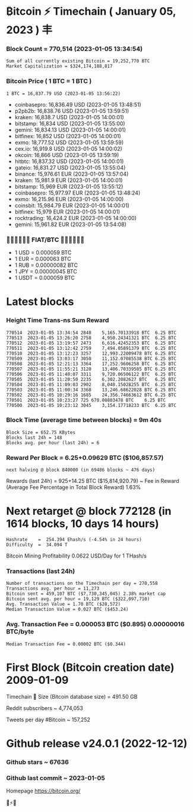 # ₿itcoin ⚡ Timechain ( January 05, 2023 ) 丰
### Block Count = 770,514 (2023-01-05 13:34:54)
    Sum of all currently existing Bitcoin = 19,252,770 BTC
    Market Capitalization = $324,174,188,817
### Bitcoin Price ( 1 BTC = 1 BTC )
	1 BTC = 16,837.79 USD (2023-01-05 13:56:22)
- coinbasepro: 16,836.49 USD (2023-01-05 13:48:51)
- p2pb2b: 16,838.76 USD (2023-01-05 13:59:51)
- kraken: 16,838.7 USD (2023-01-05 14:00:01)
- bitstamp: 16,834 USD (2023-01-05 13:55:00)
- gemini: 16,834.13 USD (2023-01-05 14:00:01)
- bitfinex: 16,852 USD (2023-01-05 14:00:01)
- exmo: 18,777.52 USD (2023-01-05 13:59:59)
- cex.io: 16,919.8 USD (2023-01-05 14:00:02)
- okcoin: 16,866 USD (2023-01-05 13:59:19)
- hitbtc: 16,837.32 USD (2023-01-05 14:00:01)
- gateio: 16,831.27 USD (2023-01-05 13:55:04)
- binance: 15,976.61 EUR (2023-01-05 13:57:04)
- kraken: 15,981.9 EUR (2023-01-05 14:00:01)
- bitstamp: 15,969 EUR (2023-01-05 13:55:12)
- coinbasepro: 15,977.97 EUR (2023-01-05 13:48:24)
- exmo: 16,215.96 EUR (2023-01-05 14:00:00)
- coinsbit: 15,984.79 EUR (2023-01-05 14:00:01)
- bitfinex: 15,979 EUR (2023-01-05 14:00:01)
- rocktrading: 16,424.2 EUR (2023-01-05 14:00:00)
- gemini: 15,961.82 EUR (2023-01-05 13:54:08)
### 💱💶💵💷💴💱 FIAT/BTC 💱💴💷💵💶💱
- 1 USD = 0.000059 BTC
- 1 EUR = 0.000063 BTC
- 1 RUB = 0.00000082 BTC
- 1 JPY = 0.00000045 BTC
- 1 USDT = 0.000059 BTC
# Latest blocks
### Height	Time	Trans-ns	Sum	Reward
    770514	2023-01-05 13:34:54	2848	5,165.70133918 BTC	6.25 BTC
    770513	2023-01-05 13:26:20	2758	4,950.24341321 BTC	6.25 BTC
    770512	2023-01-05 13:19:57	2473	6,616.42452353 BTC	6.25 BTC
    770511	2023-01-05 13:12:42	2759	7,494.05891379 BTC	6.25 BTC
    770510	2023-01-05 13:12:23	3257	12,993.22009478 BTC	6.25 BTC
    770509	2023-01-05 13:03:17	3050	11,152.07085538 BTC	6.25 BTC
    770508	2023-01-05 12:21:13	3364	17,252.9606258 BTC	6.25 BTC
    770507	2023-01-05 11:55:21	3120	13,406.70339585 BTC	6.25 BTC
    770506	2023-01-05 11:40:07	3311	9,720.06506122 BTC	6.25 BTC
    770505	2023-01-05 11:20:50	2235	6,302.2082627 BTC	6.25 BTC
    770504	2023-01-05 11:09:03	2902	8,040.15028255 BTC	6.25 BTC
    770503	2023-01-05 11:00:34	3368	13,246.68622028 BTC	6.25 BTC
    770502	2023-01-05 10:29:16	1685	24,356.74663612 BTC	6.25 BTC
    770501	2023-01-05 10:23:27	725	670.80803478 BTC	6.25 BTC
    770500	2023-01-05 10:23:12	3045	3,154.17718233 BTC	6.25 BTC
### Block Time (average time between blocks) = 9m 40s
    Block Size = 652.75 KBytes
    Blocks last 24h = 148
    Blocks avg. per hour (last 24h) = 6
### Reward Per Block = 6.25+0.09629 BTC ($106,857.57) 
    next halving @ block 840000 (in 69486 blocks ~ 476 days)
Rewards (last 24h) = 925+14.25 BTC ($15,814,920.79) ~ Fee in Reward (Average Fee Percentage in Total Block Reward)	1.63%
# Next retarget @ block 772128 (in 1614 blocks, 10 days 14 hours)
    Hashrate    =  254.394 Ehash/s (-4.54% in 24 hours)
    Difficulty  =  34.094 T 
Bitcoin Mining Profitability	0.0622 USD/Day for 1 THash/s
### Transactions (last 24h)
    Number of transactions on the Timechain per day = 270,558
    Transactions avg. per hour = 11,273
    Bitcoin sent = 459,107 BTC ($7,730,345,045) 2.38% market cap
    Bitcoin sent avg. per hour = 19,129 BTC ($322,097,710)
    Avg. Transaction Value = 1.70 BTC ($28,572)
    Median Transaction Value = 0.027 BTC ($453.24)
### Avg. Transaction Fee = 0.000053 BTC ($0.895) 0.00000016 BTC/byte
    Median Transaction Fee = 0.00002 BTC ($0.344)
# First Block (Bitcoin creation date)	2009-01-09
Timechain 🪩 Size (Bitcoin database size) = 491.50 GB

Reddit subscribers	~  4,774,053

Tweets per day #Bitcoin	~  157,252
# Github release	v24.0.1 (2022-12-12)
### Github stars	~ 67636
### Github last commit	~  2023-01-05

Homepage	https://bitcoin.org/

💙⚡💜
